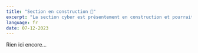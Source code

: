 ```yaml
---
title: "Section en construction 🚧"
excerpt: "La section cyber est présentement en construction et pourrait se briser à nimporte quel moment"
language: fr
date: 07-12-2023
---
```


Rien ici encore...